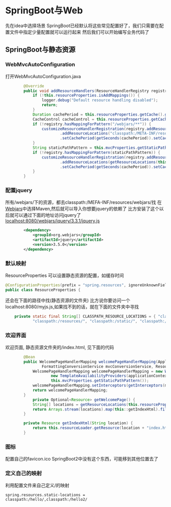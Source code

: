 # SpringBoot与Web
先在idea中选择场景
SpringBoot已经默认将这些常见配置好了，我们只需要在配置文件中指定少量配置就可以运行起来
然后我们可以开始编写业务代码了


## SpringBoot与静态资源
### WebMvcAutoConfiguration
打开WebMvcAutoConfiguration.java
```java
		@Override
		public void addResourceHandlers(ResourceHandlerRegistry registry) {
			if (!this.resourceProperties.isAddMappings()) {
				logger.debug("Default resource handling disabled");
				return;
			}
			Duration cachePeriod = this.resourceProperties.getCache().getPeriod();
			CacheControl cacheControl = this.resourceProperties.getCache().getCachecontrol().toHttpCacheControl();
			if (!registry.hasMappingForPattern("/webjars/**")) {
				customizeResourceHandlerRegistration(registry.addResourceHandler("/webjars/**")
						.addResourceLocations("classpath:/META-INF/resources/webjars/")
						.setCachePeriod(getSeconds(cachePeriod)).setCacheControl(cacheControl));
			}
			String staticPathPattern = this.mvcProperties.getStaticPathPattern();
			if (!registry.hasMappingForPattern(staticPathPattern)) {
				customizeResourceHandlerRegistration(registry.addResourceHandler(staticPathPattern)
						.addResourceLocations(getResourceLocations(this.resourceProperties.getStaticLocations()))
						.setCachePeriod(getSeconds(cachePeriod)).setCacheControl(cacheControl));
			}
		}
```
<!-- more -->
### 配置jquery
所有/webjars/下的资源，都去classpath:/MEFA-INF/resources/webjars/找
在[Webjars](http://webjars.org)中选择Maven,然后就可以导入你想要jquery的依赖了
比方安装了这个以后就可以通过下面的地址访问jquery了[localhost:8080/webjars/jquery/3.3.1/jquery.js](localhost:8080/webjars/jquery/3.5.0/jquery.js)

```xml
        <dependency>
            <groupId>org.webjars</groupId>
            <artifactId>jquery</artifactId>
            <version>3.5.0</version>
        </dependency>
```
### 默认映射
ResourceProperties 可以设置静态资源的配置，如缓存时间
```java
@ConfigurationProperties(prefix = "spring.resources", ignoreUnknownFields = false)
public class ResourceProperties {
```
还会在下面的路径中找(静态资源的文件夹)
比方说你要访问一个localhost:8080/myjs.js,如果找不到的话，就在下面的文件夹中寻找
```java
	private static final String[] CLASSPATH_RESOURCE_LOCATIONS = { "classpath:/META-INF/resources/",
			"classpath:/resources/", "classpath:/static/", "classpath:/public/" };
```
### 欢迎界面
欢迎页面, 静态资源文件夹的/index.html, 见下面的代码
```java
		@Bean
		public WelcomePageHandlerMapping welcomePageHandlerMapping(ApplicationContext applicationContext,
				FormattingConversionService mvcConversionService, ResourceUrlProvider mvcResourceUrlProvider) {
			WelcomePageHandlerMapping welcomePageHandlerMapping = new WelcomePageHandlerMapping(
					new TemplateAvailabilityProviders(applicationContext), applicationContext, getWelcomePage(),
					this.mvcProperties.getStaticPathPattern());
			welcomePageHandlerMapping.setInterceptors(getInterceptors(mvcConversionService, mvcResourceUrlProvider));
			return welcomePageHandlerMapping;
		}
    		private Optional<Resource> getWelcomePage() {
			String[] locations = getResourceLocations(this.resourceProperties.getStaticLocations());
			return Arrays.stream(locations).map(this::getIndexHtml).filter(this::isReadable).findFirst();
		}

		private Resource getIndexHtml(String location) {
			return this.resourceLoader.getResource(location + "index.html");
		}
```
### 图标
配置自己的favicon.ico
SpringBoot2中没有这个东西，可能移到其他位置去了
### 定义自己的映射
利用配置文件来自己定义/的映射
```properties
spring.resources.static-locations = classpath:/hello/,classpath:/hello2/
```